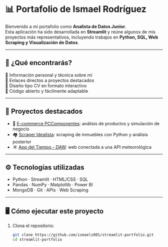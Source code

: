 # 📊 Portafolio de Ismael Rodríguez

Bienvenido a mi portafolio como **Analista de Datos Junior**.  
Esta aplicación ha sido desarrollada en **Streamlit** y reúne algunos de mis proyectos más representativos, incluyendo trabajos en **Python, SQL, Web Scraping y Visualización de Datos**.

---

## 🚀 ¿Qué encontrarás?

🔹 Información personal y técnica sobre mí  
🔹 Enlaces directos a proyectos destacados  
🔹 Diseño tipo CV en formato interactivo  
🔹 Código abierto y fácilmente adaptable

---

## 📁 Proyectos destacados

- 🛒 [E-commerce PCComponentes](https://github.com/ismaelz001/Proyecto-Final-Bootcamp): análisis de productos y simulación de negocio
- 🏘️ [Scraper Idealista](https://github.com/ismaelz001/Particulares_Scraper): scraping de inmuebles con Python y análisis posterior
- ☀️ [App del Tiempo - DAW](https://github.com/ismaelz001/App-Tiempo): web conectada a una API meteorológica

---

## ⚙️ Tecnologías utilizadas

- Python · Streamlit · HTML/CSS · SQL  
- Pandas · NumPy · Matplotlib · Power BI  
- MongoDB · Git · APIs · Web Scraping

---

## 🖥️ Cómo ejecutar este proyecto

1. Clona el repositorio:
   ```bash
   git clone https://github.com/ismaelz001/streamlit-portfolio.git
   cd streamlit-portfolio

